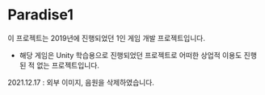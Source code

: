 # Paradise1
 
이 프로젝트는 2019년에 진행되었던 1인 게임 개발 프로젝트입니다.
- 해당 게임은 Unity 학습용으로 진행되었던 프로젝트로 어떠한 상업적 이용도 진행된 적 없는 프로젝트입니다.

2021.12.17 : 외부 이미지, 음원을 삭제하였습니다.
